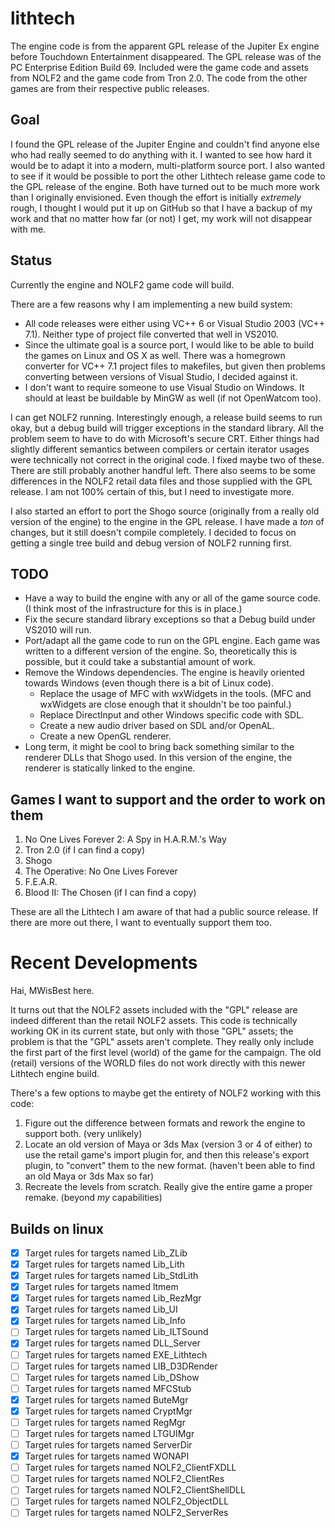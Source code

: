 lithtech
========

The engine code is from the apparent GPL release of the Jupiter Ex engine before Touchdown Entertainment disappeared. The GPL release was of the PC Enterprise Edition Build 69. Included were the game code and assets from NOLF2 and the game code from Tron 2.0. The code from the other games are from their respective public releases.

Goal
----
I found the GPL release of the Jupiter Engine and couldn't find anyone else who had really seemed to do anything with it. I wanted to see how hard it would be to adapt it into a modern, multi-platform source port. I also wanted to see if it would be possible to port the other Lithtech release game code to the GPL release of the engine. Both have turned out to be much more work than I originally envisioned. Even though the effort is initially *extremely* rough, I thought I would put it up on GitHub so that I have a backup of my work and that no matter how far (or not) I get, my work will not disappear with me.

Status
------
Currently the engine and NOLF2 game code will build.

There are a few reasons why I am implementing a new build system:
* All code releases were either using VC++ 6 or Visual Studio 2003 (VC++ 7.1). Neither type of project file converted that well in VS2010.
* Since the ultimate goal is a source port, I would like to be able to build the games on Linux and OS X as well. There was a homegrown converter for VC++ 7.1 project files to makefiles, but given then problems converting between versions of Visual Studio, I decided against it.
* I don't want to require someone to use Visual Studio on Windows. It should at least be buildable by MinGW as well (if not OpenWatcom too).

I can get NOLF2 running. Interestingly enough, a release build seems to run okay, but a debug build will trigger exceptions in the standard library. All the problem seem to have to do with Microsoft's secure CRT. Either things had slightly different semantics between compilers or certain iterator usages were technically not correct in the original code. I fixed maybe two of these. There are still probably another handful left. There also seems to be some differences in the NOLF2 retail data files and those supplied with the GPL release. I am not 100% certain of this, but I need to investigate more.

I also started an effort to port the Shogo source (originally from a really old version of the engine) to the engine in the GPL release. I have made a *ton* of changes, but it still doesn't compile completely. I decided to focus on getting a single tree build and debug version of NOLF2 running first.

TODO
----
* Have a way to build the engine with any or all of the game source code. (I think most of the infrastructure for this is in place.)
* Fix the secure standard library exceptions so that a Debug build under VS2010 will run.
* Port/adapt all the game code to run on the GPL engine. Each game was written to a different version of the engine. So, theoretically this is possible, but it could take a substantial amount of work.
* Remove the Windows dependencies. The engine is heavily oriented towards Windows (even though there is a bit of Linux code).
    * Replace the usage of MFC with wxWidgets in the tools. (MFC and wxWidgets are close enough that it shouldn't be too painful.)
    * Replace DirectInput and other Windows specific code with SDL.
    * Create a new audio driver based on SDL and/or OpenAL.
    * Create a new OpenGL renderer.
* Long term, it might be cool to bring back something similar to the renderer DLLs that Shogo used. In this version of the engine, the renderer is statically linked to the engine.

Games I want to support and the order to work on them
-----------------------------------------------------
1. No One Lives Forever 2: A Spy in H.A.R.M.'s Way
2. Tron 2.0 (if I can find a copy)
3. Shogo
4. The Operative: No One Lives Forever
5. F.E.A.R.
6. Blood II: The Chosen (if I can find a copy)

These are all the Lithtech I am aware of that had a public source release. If there are more out there, I want to eventually support them too.

Recent Developments
===================
Hai, MWisBest here.

It turns out that the NOLF2 assets included with the "GPL" release are indeed different than the retail NOLF2 assets. This code is technically working OK in its current state, but only with those "GPL" assets; the problem is that the "GPL" assets aren't complete. They really only include the first part of the first level (world) of the game for the campaign. The old (retail) versions of the WORLD files do not work directly with this newer Lithtech engine build.

There's a few options to maybe get the entirety of NOLF2 working with this code:

1. Figure out the difference between formats and rework the engine to support both. (very unlikely)
2. Locate an old version of Maya or 3ds Max (version 3 or 4 of either) to use the retail game's import plugin for, and then this release's export plugin, to "convert" them to the new format. (haven't been able to find an old Maya or 3ds Max so far)
3. Recreate the levels from scratch. Really give the entire game a proper remake. (beyond *my* capabilities)

Builds on linux
---------------
- [x] Target rules for targets named Lib_ZLib
- [x] Target rules for targets named Lib_Lith
- [x] Target rules for targets named Lib_StdLith
- [x] Target rules for targets named ltmem
- [x] Target rules for targets named Lib_RezMgr
- [x] Target rules for targets named Lib_UI
- [x] Target rules for targets named Lib_Info
- [ ] Target rules for targets named Lib_ILTSound
- [x] Target rules for targets named DLL_Server
- [ ] Target rules for targets named EXE_Lithtech
- [ ] Target rules for targets named LIB_D3DRender
- [ ] Target rules for targets named Lib_DShow
- [ ] Target rules for targets named MFCStub
- [x] Target rules for targets named ButeMgr
- [x] Target rules for targets named CryptMgr
- [ ] Target rules for targets named RegMgr
- [ ] Target rules for targets named LTGUIMgr
- [ ] Target rules for targets named ServerDir
- [x] Target rules for targets named WONAPI
- [ ] Target rules for targets named NOLF2_ClientFXDLL
- [ ] Target rules for targets named NOLF2_ClientRes
- [ ] Target rules for targets named NOLF2_ClientShellDLL
- [ ] Target rules for targets named NOLF2_ObjectDLL
- [ ] Target rules for targets named NOLF2_ServerRes
